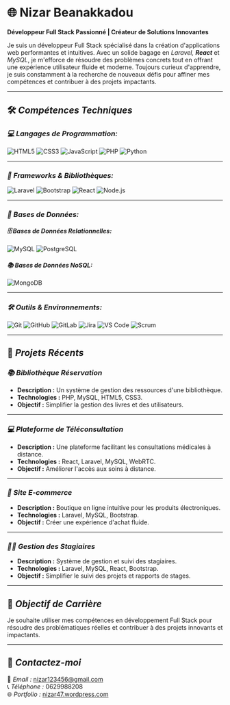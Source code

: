 # 🌐 Nizar Beanakkadou  

**Développeur Full Stack Passionné | Créateur de Solutions Innovantes**

Je suis un développeur Full Stack spécialisé dans la création d'applications web performantes et intuitives. Avec un solide bagage en *Laravel, **React*** et *MySQL*, je m'efforce de résoudre des problèmes concrets tout en offrant une expérience utilisateur fluide et moderne. Toujours curieux d'apprendre, je suis constamment à la recherche de nouveaux défis pour affiner mes compétences et contribuer à des projets impactants.

---

## 🛠 *Compétences Techniques*

### *💻 Langages de Programmation:*
<div align="left">
  <img src="https://img.shields.io/badge/html5-%23E34F26.svg?style=for-the-badge&logo=html5&logoColor=white" alt="HTML5" />
  <img src="https://img.shields.io/badge/css3-%231572B6.svg?style=for-the-badge&logo=css3&logoColor=white" alt="CSS3" />
  <img src="https://img.shields.io/badge/javascript-%23323330.svg?style=for-the-badge&logo=javascript&logoColor=%23F7DF1E" alt="JavaScript" />
  <img src="https://img.shields.io/badge/php-%23777BB4.svg?style=for-the-badge&logo=php&logoColor=white" alt="PHP" />
  <img src="https://img.shields.io/badge/python-%2314354C.svg?style=for-the-badge&logo=python&logoColor=white" alt="Python" />
</div>

---

### *🔧 Frameworks & Bibliothèques:*
<div align="left">
  <img src="https://img.shields.io/badge/laravel-%23FF2D20.svg?style=for-the-badge&logo=laravel&logoColor=white" alt="Laravel" />
  <img src="https://img.shields.io/badge/bootstrap-%23563D7C.svg?style=for-the-badge&logo=bootstrap&logoColor=white" alt="Bootstrap" />
  <img src="https://img.shields.io/badge/react-%2320232a.svg?style=for-the-badge&logo=react&logoColor=%2361DAFB" alt="React" />
  <img src="https://img.shields.io/badge/node.js-%23339933.svg?style=for-the-badge&logo=nodedotjs&logoColor=white" alt="Node.js" />
</div>

---

### *💾 Bases de Données:*

#### *🗄 Bases de Données Relationnelles:*
<div align="left">
  <img src="https://img.shields.io/badge/mysql-%2300f.svg?style=for-the-badge&logo=mysql&logoColor=white" alt="MySQL" />
  <img src="https://img.shields.io/badge/postgresql-%23316192.svg?style=for-the-badge&logo=postgresql&logoColor=white" alt="PostgreSQL" />
</div>

#### *📚 Bases de Données NoSQL:*
<div align="left">
  <img src="https://img.shields.io/badge/mongodb-%2347A248.svg?style=for-the-badge&logo=mongodb&logoColor=white" alt="MongoDB" />
</div>

---

### *🛠 Outils & Environnements:*
<div align="left">
  <img src="https://img.shields.io/badge/git-%23F05033.svg?style=for-the-badge&logo=git&logoColor=white" alt="Git" />
  <img src="https://img.shields.io/badge/github-%23121011.svg?style=for-the-badge&logo=github&logoColor=white" alt="GitHub" />
  <img src="https://img.shields.io/badge/gitlab-%23FC6D26.svg?style=for-the-badge&logo=gitlab&logoColor=white" alt="GitLab" />
  <img src="https://img.shields.io/badge/jira-%230052CC.svg?style=for-the-badge&logo=jira&logoColor=white" alt="Jira" />
  <img src="https://img.shields.io/badge/visual%20studio%20code-%23007ACC.svg?style=for-the-badge&logo=visual-studio-code&logoColor=white" alt="VS Code" />
  <img src="https://img.shields.io/badge/scrum-%23E34F26.svg?style=for-the-badge&logo=scrumalliance&logoColor=white" alt="Scrum" />
</div>

---

## 🚀 *Projets Récents*

### *📚 Bibliothèque Réservation*  
- **Description :** Un système de gestion des ressources d'une bibliothèque.  
- **Technologies :** PHP, MySQL, HTML5, CSS3.  
- **Objectif :** Simplifier la gestion des livres et des utilisateurs.  

---

### *💻 Plateforme de Téléconsultation*  
- **Description :** Une plateforme facilitant les consultations médicales à distance.  
- **Technologies :** React, Laravel, MySQL, WebRTC.  
- **Objectif :** Améliorer l'accès aux soins à distance.  



---

### *🛒 Site E-commerce*  
- **Description :** Boutique en ligne intuitive pour les produits électroniques.  
- **Technologies :** Laravel, MySQL, Bootstrap.  
- **Objectif :** Créer une expérience d'achat fluide.  

---

### *👩‍🎓 Gestion des Stagiaires*  
- **Description :** Système de gestion et suivi des stagiaires.  
- **Technologies :** Laravel, MySQL, React, Bootstrap.  
- **Objectif :** Simplifier le suivi des projets et rapports de stages.  

---

## 🎯 *Objectif de Carrière*

Je souhaite utiliser mes compétences en développement Full Stack pour résoudre des problématiques réelles et contribuer à des projets innovants et impactants.

---

## 🤝 *Contactez-moi*  

📧 *Email :* [nizar123456@gmail.com](mailto:nizar123456@gmail.com)  
📞 *Téléphone :* 0629988208  
🌐 *Portfolio :* [nizar47.wordpress.com](https://nizar47.wordpress.com)  
